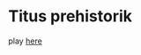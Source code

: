 # Titus prehistorik

play [here](https://rawgit.valky.eu/gabonator/Projects/refs/heads/master/CicoJit/gamelib/prehistorik/js/index.html)